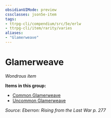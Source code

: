 ```yaml
---
obsidianUIMode: preview
cssclasses: json5e-item
tags:
- ttrpg-cli/compendium/src/5e/erlw
- ttrpg-cli/item/rarity/varies
aliases: 
- "Glamerweave"
---
```

# Glamerweave
*Wondrous item*  



**Items in this group:**

- [Common Glamerweave](Інструменти%20ДМ/CLI/items/common-glamerweave-erlw.md)
- [Uncommon Glamerweave](Інструменти%20ДМ/CLI/items/uncommon-glamerweave-erlw.md)

*Source: Eberron: Rising from the Last War p. 277*